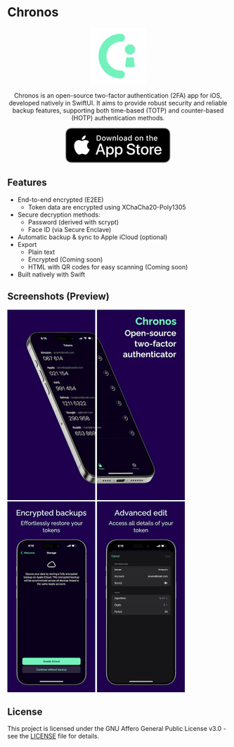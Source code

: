 # Chronos

<p align="center">
  <img src=".github/assets/logo.png" width="128"/>
</p>

<p align="center">
Chronos is an open-source two-factor authentication (2FA) app for iOS, developed natively in SwiftUI. It aims to provide robust security and reliable backup features, supporting both time-based (TOTP) and counter-based (HOTP) authentication methods.
</p>

<p align="center">
  <a href="https://apps.apple.com/app/chronos-authenticator/id6503929490">
    <img src=".github/assets/Download_on_the_App_Store.svg"/>
  </a>
</p>

## Features

- End-to-end encrypted (E2EE)
    - Token data are encrypted using XChaCha20-Poly1305
- Secure decryption methods:
  - Password (derived with scrypt)
  - Face ID (via Secure Enclave)
- Automatic backup & sync to Apple iCloud (optional)
- Export
    - Plain text
    - Encrypted (Coming soon)
    - HTML with QR codes for easy scanning (Coming soon)
- Built natively with Swift

## Screenshots (Preview)

[<img width=200 alt="Overview 1" src=".github/assets/previews/1.png?raw=true">](.github/assets/previews/1.png?raw=true)
[<img width=200 alt="Overview 2" src=".github/assets/previews/2.png?raw=true">](.github/assets/previews/2.png?raw=true)
[<img width=200 alt="Encrypted Backups" src=".github/assets/previews/4.png?raw=true">](.github/assets/previews/4.png?raw=true)
[<img width=200 alt="Adv. Edit" src=".github/assets/previews/5.png?raw=true">](.github/assets/previews/5.png?raw=true)

## License

This project is licensed under the GNU Affero General Public License v3.0 - see the [LICENSE](LICENSE) file for details.
